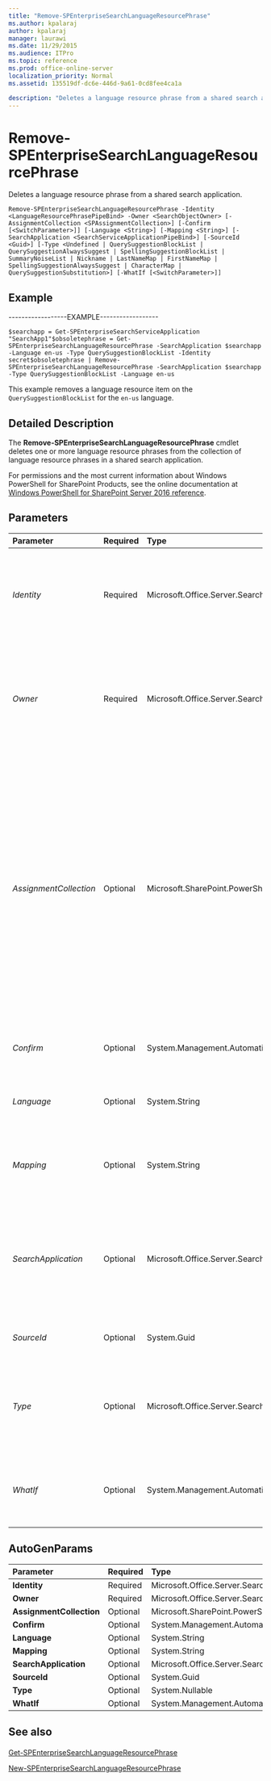```yaml
---
title: "Remove-SPEnterpriseSearchLanguageResourcePhrase"
ms.author: kpalaraj
author: kpalaraj
manager: laurawi
ms.date: 11/29/2015
ms.audience: ITPro
ms.topic: reference
ms.prod: office-online-server
localization_priority: Normal
ms.assetid: 135519df-dc6e-446d-9a61-0cd8fee4ca1a

description: "Deletes a language resource phrase from a shared search application."
---
```


# Remove-SPEnterpriseSearchLanguageResourcePhrase

Deletes a language resource phrase from a shared search application.
  
```
Remove-SPEnterpriseSearchLanguageResourcePhrase -Identity <LanguageResourcePhrasePipeBind> -Owner <SearchObjectOwner> [-AssignmentCollection <SPAssignmentCollection>] [-Confirm [<SwitchParameter>]] [-Language <String>] [-Mapping <String>] [-SearchApplication <SearchServiceApplicationPipeBind>] [-SourceId <Guid>] [-Type <Undefined | QuerySuggestionBlockList | QuerySuggestionAlwaysSuggest | SpellingSuggestionBlockList | SummaryNoiseList | Nickname | LastNameMap | FirstNameMap | SpellingSuggestionAlwaysSuggest | CharacterMap | QuerySuggestionSubstitution>] [-WhatIf [<SwitchParameter>]]

```

## Example

------------------EXAMPLE------------------
  
```
$searchapp = Get-SPEnterpriseSearchServiceApplication "SearchApp1"$obsoletephrase = Get-SPEnterpriseSearchLanguageResourcePhrase -SearchApplication $searchapp -Language en-us -Type QuerySuggestionBlockList -Identity secret$obsoletephrase | Remove-SPEnterpriseSearchLanguageResourcePhrase -SearchApplication $searchapp -Type QuerySuggestionBlockList -Language en-us
```

This example removes a language resource item on the  `QuerySuggestionBlockList` for the  `en-us` language. 
  
## Detailed Description

The **Remove-SPEnterpriseSearchLanguageResourcePhrase** cmdlet deletes one or more language resource phrases from the collection of language resource phrases in a shared search application. 
  
For permissions and the most current information about Windows PowerShell for SharePoint Products, see the online documentation at [Windows PowerShell for SharePoint Server 2016 reference](https://go.microsoft.com/fwlink/p/?LinkId=671715). 
  
## Parameters

|**Parameter**|**Required**|**Type**|**Description**|
|:-----|:-----|:-----|:-----|
| _Identity_ <br/> |Required  <br/> |Microsoft.Office.Server.Search.Cmdlet.LanguageResourcePhrasePipeBind  <br/> |The language resource phrase to delete.  <br/> The type must be a string; a valid name of a language resource phrase (for example, LanguageResourcePhrase1); or an instance of a valid **LanguageResourcePhrase** object.  <br/> |
| _Owner_ <br/> |Required  <br/> |Microsoft.Office.Server.Search.Administration.SearchObjectOwner  <br/> |Specifies the search object owner that defines the scope at which the corresponding **LanguageResourcePhrase** is created.  <br/> The owner must be one of the following valid levels:  <br/> - Search Service Application  <br/> - Site Subscription  <br/> - Site Collection  <br/> - Site  <br/> |
| _AssignmentCollection_ <br/> |Optional  <br/> |Microsoft.SharePoint.PowerShell.SPAssignmentCollection  <br/> |Manages objects for the purpose of proper disposal. Use of objects, such as **SPWeb** or **SPSite**, can use large amounts of memory and use of these objects in Windows PowerShell scripts requires proper memory management. Using the **SPAssignment** object, you can assign objects to a variable and dispose of the objects after they are needed to free up memory. When **SPWeb**, **SPSite**, or **SPSiteAdministration** objects are used, the objects are automatically disposed of if an assignment collection or the **Global** parameter is not used.  <br/> > [!NOTE]> When the **Global** parameter is used, all objects are contained in the global store. If objects are not immediately used, or disposed of by using the **Stop-SPAssignment** command, an out-of-memory scenario can occur.           |
| _Confirm_ <br/> |Optional  <br/> |System.Management.Automation.SwitchParameter  <br/> |Prompts you for confirmation before executing the command. For more information, type the following command: **get-help about_commonparameters** <br/> |
| _Language_ <br/> |Optional  <br/> |System.String  <br/> |Deletes phrases of the specified language only.  <br/> The type must be a valid name of a language; for example, en_us.  <br/> |
| _Mapping_ <br/> |Optional  <br/> |System.String  <br/> |Allows a term or phrase to be mapped to another term or phrase. For example, the nickname "John" could be mapped to "Jonathan".  <br/> This parameter only applies to nicknames and substitutions.  <br/> |
| _SearchApplication_ <br/> |Optional  <br/> |Microsoft.Office.Server.Search.Cmdlet.SearchServiceApplicationPipeBind  <br/> |Specifies the search application that contains the language resources.  <br/> The type must be a valid GUID, in the form 12345678-90ab-cdef-1234-567890bcdefgh; a valid search application name (for example, SearchApp1); or an instance of a valid **SearchServiceApplication** object.  <br/> |
| _SourceId_ <br/> |Optional  <br/> |System.Guid  <br/> |Identifies the search result source for which the **LanguageResourcePhrase** applies to.  <br/> |
| _Type_ <br/> |Optional  <br/> |Microsoft.Office.Server.Search.Administration.LanguageResourceType  <br/> |Constrains to delete phrases of specified type.  <br/> The type must be one of the following valid types of phrases:  <br/> - QuerySuggestionBlockList  <br/> - QuerySuggestionAlwaysSuggest  <br/> - Nickname  <br/> - QuerySuggestionSubstitution  <br/> |
| _WhatIf_ <br/> |Optional  <br/> |System.Management.Automation.SwitchParameter  <br/> |Displays a message that describes the effect of the command instead of executing the command. For more information, type the following command: **get-help about_commonparameters** <br/> |
   
## AutoGenParams

|**Parameter**|**Required**|**Type**|**Description**|
|:-----|:-----|:-----|:-----|
|**Identity** <br/> |Required  <br/> |Microsoft.Office.Server.Search.Cmdlet.LanguageResourcePhrasePipeBind  <br/> ||
|**Owner** <br/> |Required  <br/> |Microsoft.Office.Server.Search.Administration.SearchObjectOwner  <br/> ||
|**AssignmentCollection** <br/> |Optional  <br/> |Microsoft.SharePoint.PowerShell.SPAssignmentCollection  <br/> ||
|**Confirm** <br/> |Optional  <br/> |System.Management.Automation.SwitchParameter  <br/> ||
|**Language** <br/> |Optional  <br/> |System.String  <br/> ||
|**Mapping** <br/> |Optional  <br/> |System.String  <br/> ||
|**SearchApplication** <br/> |Optional  <br/> |Microsoft.Office.Server.Search.Cmdlet.SearchServiceApplicationPipeBind  <br/> ||
|**SourceId** <br/> |Optional  <br/> |System.Guid  <br/> ||
|**Type** <br/> |Optional  <br/> |System.Nullable  <br/> ||
|**WhatIf** <br/> |Optional  <br/> |System.Management.Automation.SwitchParameter  <br/> ||
   
## See also

#### 

[Get-SPEnterpriseSearchLanguageResourcePhrase](get-spenterprisesearchlanguageresourcephrase.md)
  
[New-SPEnterpriseSearchLanguageResourcePhrase](new-spenterprisesearchlanguageresourcephrase.md)


